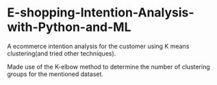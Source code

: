 # E-shopping-Intention-Analysis-with-Python-and-ML
A ecommerce intention analysis for the customer using K means clustering(and tried other techniques).


Made use of the K-elbow method to determine the number of clustering groups for the mentioned dataset.
